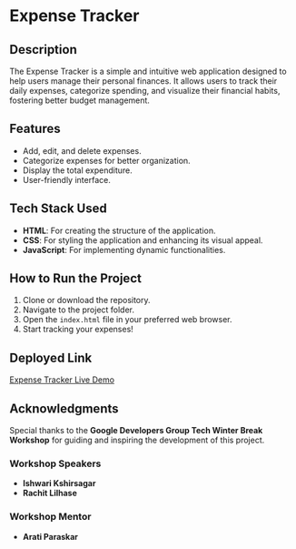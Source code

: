 
# Expense Tracker

## Description
The Expense Tracker is a simple and intuitive web application designed to help users manage their personal finances. It allows users to track their daily expenses, categorize spending, and visualize their financial habits, fostering better budget management.

## Features
- Add, edit, and delete expenses.
- Categorize expenses for better organization.
- Display the total expenditure.
- User-friendly interface.

## Tech Stack Used
- **HTML**: For creating the structure of the application.
- **CSS**: For styling the application and enhancing its visual appeal.
- **JavaScript**: For implementing dynamic functionalities.

## How to Run the Project
   1. Clone or download the repository.
   2. Navigate to the project folder.
   3. Open the `index.html` file in your preferred web browser.
   4. Start tracking your expenses!

## Deployed Link
[Expense Tracker Live Demo](https://vanshhedaoo29.github.io/Expense-Tracker/) 

## Acknowledgments
Special thanks to the **Google Developers Group Tech Winter Break Workshop** for guiding and inspiring the development of this project.

### Workshop Speakers
- **Ishwari Kshirsagar**
- **Rachit Lilhase**

### Workshop Mentor
- **Arati Paraskar**
